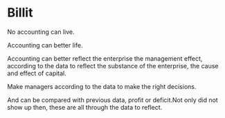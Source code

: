 # Billit



No accounting can live.

Accounting can better life.

Accounting can better reflect the enterprise the management effect, according to the data to reflect the substance of the enterprise, the cause and effect of capital.

Make managers according to the data to make the right decisions.

And can be compared with previous data, profit or deficit.Not only did not show up then, these are all through the data to reflect.
